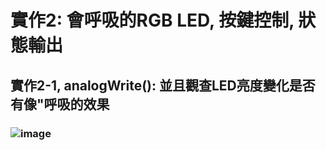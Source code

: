 # 實作2: 會呼吸的RGB LED,  按鍵控制, 狀態輸出

## 實作2-1, analogWrite(): 並且觀查LED亮度變化是否有像"呼吸的效果

### ![image](https://github.com/ba1213022/ES-Fall2023/assets/145248354/5acc69a3-9c6d-4850-87c6-4b794f697a74)

